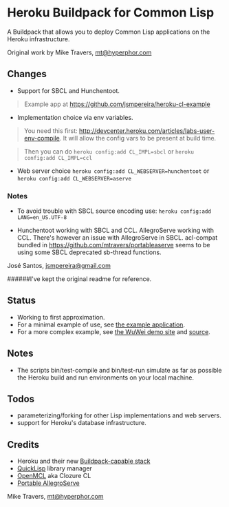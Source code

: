 Heroku Buildpack for Common Lisp
================================

A Buildpack that allows you to deploy Common Lisp applications on the Heroku infrastructure.

Original work by Mike Travers, mt@hyperphor.com

## Changes 
* Support for SBCL and Hunchentoot.

> Example app at https://github.com/jsmpereira/heroku-cl-example

* Implementation choice via env variables.

> You need this first: http://devcenter.heroku.com/articles/labs-user-env-compile.
It will allow the config vars to be present at build time.

> Then you can do 
```heroku config:add CL_IMPL=sbcl```
or
```heroku config:add CL_IMPL=ccl```

* Web server choice
```heroku config:add CL_WEBSERVER=hunchentoot```
or
```heroku config:add CL_WEBSERVER=aserve```

### Notes

* To avoid trouble with SBCL source encoding use:
```heroku config:add LANG=en_US.UTF-8```

* Hunchentoot working with SBCL and CCL. AllegroServe working with CCL.
There's however an issue with AllegroServe in SBCL. acl-compat bundled in 
https://github.com/mtravers/portableaserve seems to be using some
SBCL deprecated sb-thread functions.

José Santos, jsmpereira@gmail.com

######I've kept the original readme for reference.

## Status
* Working to first approximation.
* For a minimal example of use, see [the example application](https://github.com/mtravers/heroku-cl-example).
* For a more complex example, see [the WuWei demo site](http://warm-sky-3012.herokuapp.com/) and [source](https://github.com/mtravers/wuwei).

## Notes
* The scripts bin/test-compile and bin/test-run simulate as far as possible the Heroku build and run environments on your local machine.

## Todos
* parameterizing/forking for other Lisp implementations and web servers.
* support for Heroku's database infrastructure.

## Credits
* Heroku and their new [Buildpack-capable stack](http://devcenter.heroku.com/articles/buildpacks)
* [QuickLisp](http://www.quicklisp.org/) library manager 
* [OpenMCL](http://trac.clozure.com/ccl) aka Clozure CL 
* [Portable AllegroServe](http://portableaserve.sourceforge.net/)

Mike Travers, mt@hyperphor.com



